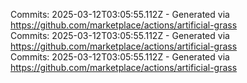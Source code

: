 Commits: 2025-03-12T03:05:55.112Z - Generated via https://github.com/marketplace/actions/artificial-grass
<br>
Commits: 2025-03-12T03:05:55.112Z - Generated via https://github.com/marketplace/actions/artificial-grass
<br>
Commits: 2025-03-12T03:05:55.112Z - Generated via https://github.com/marketplace/actions/artificial-grass
<br>
